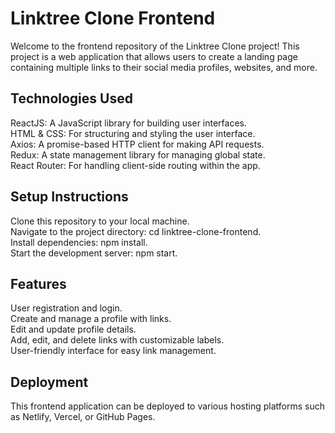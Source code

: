 # Linktree Clone Frontend
Welcome to the frontend repository of the Linktree Clone project! This project is a web application that allows users to create a landing page containing multiple links to their social media profiles, websites, and more.

## Technologies Used
ReactJS: A JavaScript library for building user interfaces. \
HTML & CSS: For structuring and styling the user interface. \
Axios: A promise-based HTTP client for making API requests. \
Redux: A state management library for managing global state. \
React Router: For handling client-side routing within the app.
## Setup Instructions
Clone this repository to your local machine. \
Navigate to the project directory: cd linktree-clone-frontend. \
Install dependencies: npm install. \
Start the development server: npm start.
## Features
User registration and login. \
Create and manage a profile with links. \
Edit and update profile details. \
Add, edit, and delete links with customizable labels. \
User-friendly interface for easy link management.
## Deployment
This frontend application can be deployed to various hosting platforms such as Netlify, Vercel, or GitHub Pages.
